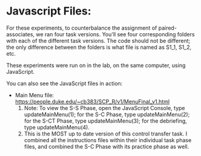 # Javascript Files:

For these experiments, to counterbalance the assignment of paired-associates, we ran four task versions. You'll see four corresponding folders with each of the different task versions. The code should not be different; the only difference between the folders is what file is named as S1_1, S1_2, etc.

These experiments were run on in the lab, on the same computer, using JavaScript.

You can also see the JavaScript files in action:
* Main Menu file: https://people.duke.edu/~cb383/SCP_R/v1/MenuFinal_v1.html
  1. Note: To view the S-S Phase, open the JavaScript Console, type updateMainMenu(1); for the S-C Phase, type updateMainMenu(2); for the S-CT Phase, type updateMainMenu(3); for the debriefing, type updateMainMenu(4).
  1. This is the MOST up to date version of this control transfer task. I combined all the instructions files within their individual task phase files, and combined the S-C Phase with its practice phase as well.
